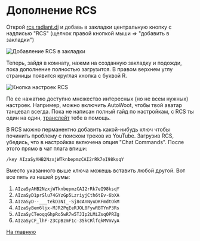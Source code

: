 # Дополнение RCS

Открой [rcs.radiant.dj](https://rcs.radiant.dj) и добавь в закладки центральную кнопку с надписью "RCS" (щелчок правой кнопкой мыши => "добавить в закладки")

![Добавление RCS в закладки](https://i.imgur.com/PV7wAzP.png)

Теперь, зайдя в комнату, нажми на созданную закладку и подожди, пока дополнение полностью загрузится. В правом верхнем углу страницы появится круглая кнопка с буквой R. 

![Кнопка настроек RCS](https://i.imgur.com/yiDpUtu.png)

По ее нажатию доступно множество интересных (но не всем нужных) настроек. Например, можно включить AutoWoot, чтобы твой аватар танцевал всегда. Пока не написан полный гайд по настройкам, с RCS ты один на один, [транслейт](https://translate.google.com) тебе в помощь.

В RCS можно перманентно добавить какой-нибудь ключ чтобы починить проблему с поиском треков из YouTube. Загрузив RCS, убедись, что в настройках включена опция "Chat Commands". После этого прямо в чат плага впиши: 

`/key AIzaSyAHB2NzxjWTknbepmzCAI2rRk7eI98ksqY` 

Вместо указанного выше ключа можешь вставить любой другой. Вот все пять из нашей румы:

1. `AIzaSyAHB2NzxjWTknbepmzCAI2rRk7eI98ksqY`
1. `AIzaSyD1prSlu74GYzGp5LzriyjCth6tEv-6bXA`
1. `AIzaSyD--___tekD3NI_-Sj8cAnNyuDKFmdtOkM`
1. `AIzaSyBem6ljx-MJR2PqEeRJOL8FywRBTYnP3Rs`
1. `AIzaSyCTeoqqGhpRo5wR7w5TJIp2LMiZsqOPRZg`
1. `AIzaSyCF_lhF-23CpBzmF1c-35kCRlfqkMVmVyA`

[На главную](https://an0nwave.github.io/help/)
